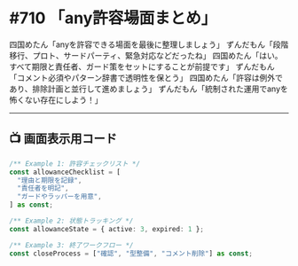 # #710 「any許容場面まとめ」

四国めたん「anyを許容できる場面を最後に整理しましょう」
ずんだもん「段階移行、プロト、サードパーティ、緊急対応などだったね」
四国めたん「はい。すべて期限と責任者、ガード策をセットにすることが前提です」
ずんだもん「コメント必須やパターン辞書で透明性を保とう」
四国めたん「許容は例外であり、排除計画と並行して進めましょう」
ずんだもん「統制された運用でanyを怖くない存在にしよう！」

---

## 📺 画面表示用コード

```typescript
/** Example 1: 許容チェックリスト */
const allowanceChecklist = [
  "理由と期限を記録",
  "責任者を明記",
  "ガードやラッパーを用意",
] as const;

/** Example 2: 状態トラッキング */
const allowanceState = { active: 3, expired: 1 };

/** Example 3: 終了ワークフロー */
const closeProcess = ["確認", "型整備", "コメント削除"] as const;
```
